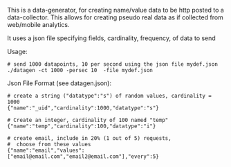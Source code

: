 This is a data-generator, for creating name/value data to be http posted to a data-collector.  This allows for creating pseudo real data as if collected from web/mobile analytics.

It uses a json file specifying fields, cardinality, frequency, of data to send

Usage:
	
	# send 1000 datapoints, 10 per second using the json file mydef.json
	./datagen -ct 1000 -persec 10  -file mydef.json


Json File Format (see datagen.json):

	# create a string ("datatype":"s") of random values, cardinality = 1000
	{"name":"_uid","cardinality":1000,"datatype":"s"}
	
	# Create an integer, cardinality of 100 named "temp"
	{"name":"temp","cardinality":100,"datatype":"i"}
	
	# create email, include in 20% (1 out of 5) requests, 
	#  choose from these values
	{"name":"email","values":["email@email.com","email2@email.com"],"every":5}
	

